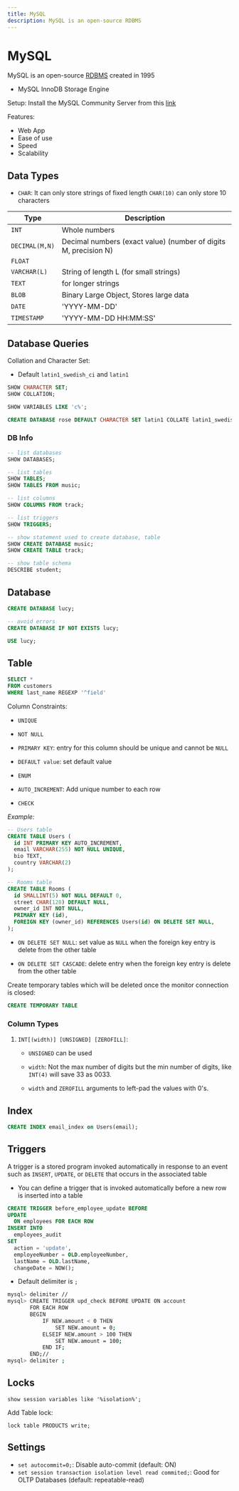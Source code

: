 ```yaml
---
title: MySQL
description: MySQL is an open-source RDBMS
---
```


# MySQL

MySQL is an open-source [RDBMS](./README.md#relational-database-management-system-rdbms) created in 1995

- MySQL InnoDB Storage Engine

Setup: Install the MySQL Community Server from this [link](https://dev.mysql.com/downloads/)

Features:

- Web App
- Ease of use
- Speed
- Scalability

## Data Types

- `CHAR`: It can only store strings of fixed length `CHAR(10)` can only store 10 characters

| Type           | Description                                                     |
| -------------- | --------------------------------------------------------------- |
| `INT`          | Whole numbers                                                   |
| `DECIMAL(M,N)` | Decimal numbers (exact value) (number of digits M, precision N) |
| `FLOAT`        |                                                                 |
| `VARCHAR(L)`   | String of length L (for small strings)                          |
| `TEXT`         | for longer strings                                              |
| `BLOB`         | Binary Large Object, Stores large data                          |
| `DATE`         | 'YYYY-MM-DD'                                                    |
| `TIMESTAMP`    | 'YYYY-MM-DD HH:MM:SS'                                           |

## Database Queries

Collation and Character Set:

- Default `latin1_swedish_ci` and `latin1`

```sql
SHOW CHARACTER SET;
SHOW COLLATION;

SHOW VARIABLES LIKE 'c%';

CREATE DATABASE rose DEFAULT CHARACTER SET latin1 COLLATE latin1_swedish_cs;
```

### DB Info

```sql
-- list databases
SHOW DATABASES;

-- list tables
SHOW TABLES;
SHOW TABLES FROM music;

-- list columns
SHOW COLUMNS FROM track;

-- list triggers
SHOW TRIGGERS;

-- show statement used to create database, table
SHOW CREATE DATABASE music;
SHOW CREATE TABLE track;

-- show table schema
DESCRIBE student;

```

## Database

```sql
CREATE DATABASE lucy;

-- avoid errors
CREATE DATABASE IF NOT EXISTS lucy;

USE lucy;
```

## Table

```sql
SELECT *
FROM customers
WHERE last_name REGEXP '^field'
```

Column Constraints:

- `UNIQUE`
- `NOT NULL`
- `PRIMARY KEY`: entry for this column should be unique and cannot be `NULL`
- `DEFAULT value`: set default value
- `ENUM`
- `AUTO_INCREMENT`: Add unique number to each row

- `CHECK`

_Example:_

```sql
-- Users table
CREATE TABLE Users (
  id INT PRIMARY KEY AUTO_INCREMENT,
  email VARCHAR(255) NOT NULL UNIQUE,
  bio TEXT,
  country VARCHAR(2)
);

-- Rooms table
CREATE TABLE Rooms (
  id SMALLINT(5) NOT NULL DEFAULT 0,
  street CHAR(128) DEFAULT NULL,
  owner_id INT NOT NULL,
  PRIMARY KEY (id),
  FOREIGN KEY (owner_id) REFERENCES Users(id) ON DELETE SET NULL,
);
```

- `ON DELETE SET NULL`: set value as `NULL` when the foreign key entry is delete from the other table

- `ON DELETE SET CASCADE`: delete entry when the foreign key entry is delete from the other table

Create temporary tables which will be deleted once the monitor connection is closed:

```sql
CREATE TEMPORARY TABLE
```

### Column Types

1. `INT[(width)] [UNSIGNED] [ZEROFILL]`:

   - `UNSIGNED` can be used

   - `width`: Not the max number of digits but the min number of digits, like `INT(4)` will save 33 as 0033.

   - `width` and `ZEROFILL` arguments to left-pad the values with 0's.

## Index

```sql
CREATE INDEX email_index on Users(email);
```

## Triggers

A trigger is a stored program invoked automatically in response to an event such as `INSERT`, `UPDATE`, or `DELETE` that occurs in the associated table

- You can define a trigger that is invoked automatically before a new row is inserted into a table

```sql
CREATE TRIGGER before_employee_update BEFORE
UPDATE
  ON employees FOR EACH ROW
INSERT INTO
  employees_audit
SET
  action = 'update',
  employeeNumber = OLD.employeeNumber,
  lastName = OLD.lastName,
  changeDate = NOW();
```

- Default delimiter is `;`

```bash
mysql> delimiter //
mysql> CREATE TRIGGER upd_check BEFORE UPDATE ON account
       FOR EACH ROW
       BEGIN
           IF NEW.amount < 0 THEN
               SET NEW.amount = 0;
           ELSEIF NEW.amount > 100 THEN
               SET NEW.amount = 100;
           END IF;
       END;//
mysql> delimiter ;
```

## Locks

`show session variables like '%isolation%';`

Add Table lock:

`lock table PRODUCTS write;`

## Settings

- `set autocommit=0;`: Disable auto-commit (default: ON)
- `set session transaction isolation level read commited;`: Good for OLTP Databases (default: repeatable-read)
